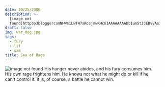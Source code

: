 ```yaml
---
date: 10/25/2006
description: >-
  [image not
  found]httpbp3bloggercomNHWs1LwT47sRosjmwKHc8IAAAAAAAADbIunStJ3EBvvAs1600hIMG0029jpg...
draft: false
img: war_dog.jpg
tags:
  - fury
  - lïf
  - sam
title: Sea of Rage
---
```


![image not found](http://bp3.blogger.com/_NHWs1LwT47s/RosjmwKHc8I/AAAAAAAADbI/unStJ3EBvvA/s1600-h/IMG_0029.jpg)
His hunger never abides, and his fury consumes him. His own rage frightens him. He knows not what he might do or kill if he can't control it. It is, of course, a battle he cannot win.
